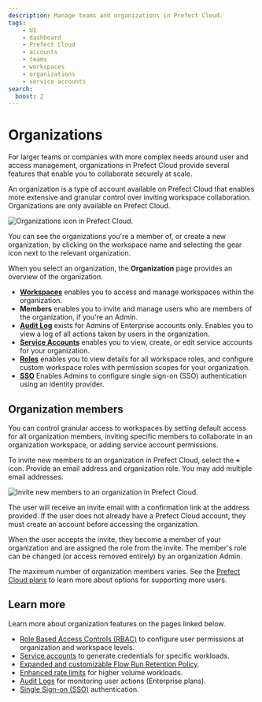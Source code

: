 ```yaml
---
description: Manage teams and organizations in Prefect Cloud.
tags:
    - UI
    - dashboard
    - Prefect Cloud
    - accounts
    - teams
    - workspaces
    - organizations
    - service accounts
search:
  boost: 2
---
```


# Organizations <span class="badge cloud"></span> <span class="badge orgs"></span>

For larger teams or companies with more complex needs around user and access management, organizations in Prefect Cloud provide several features that enable you to collaborate securely at scale.

An organization is a type of account available on Prefect Cloud that enables more extensive and granular control over inviting workspace collaboration. Organizations are only available on Prefect Cloud.

![Organizations icon in Prefect Cloud.](/img/ui/organizations.png)

You can see the organizations you're a member of, or create a new organization, by clicking on the workspace name and selecting the gear icon next to the relevant organization.

When you select an organization, the **Organization** page provides an overview of the organization.

- [**Workspaces**](/cloud/workspaces/) enables you to access and manage workspaces within the organization.
- **Members** enables you to invite and manage users who are members of the organization, if you're an Admin.
- [**Audit Log**](/cloud/users/audit-log/) exists for Admins of Enterprise accounts only. Enables you to view a log of all actions taken by users in the organization.
- [**Service Accounts**](/cloud/users/service-accounts/) enables you to view, create, or edit service accounts for your organization.
- [**Roles**](/cloud/users/roles/) enables you to view details for all workspace roles, and configure custom workspace roles with permission scopes for your organization.
- [**SSO**](/cloud/users/sso/) Enables Admins to configure single sign-on (SSO) authentication using an identity provider.

## Organization members

You can control granular access to workspaces by setting default access for all organization members, inviting specific members to collaborate in an organization workspace, or adding service account permissions.

To invite new members to an organization in Prefect Cloud, select the **+** icon. Provide an email address and  organization role. You may add multiple email addresses.

![Invite new members to an organization in Prefect Cloud.](/img/ui/org-invite-members.png)

The user will receive an invite email with a confirmation link at the address provided. If the user does not already have a Prefect Cloud account, they must create an account before accessing the organization.

When the user accepts the invite, they become a member of your organization and are assigned the role from the invite. The member's role can be changed (or access removed entirely) by an organization Admin.

The maximum number of organization members varies. See the [Prefect Cloud plans](https://www.prefect.io/pricing) to learn more about options for supporting more users.

## Learn more

Learn more about organization features on the pages linked below.

- [Role Based Access Controls (RBAC)](/cloud/users/roles/) to configure user permissions at organization and workspace levels.
- [Service accounts](/cloud/users/service-accounts/) to generate credentials for specific workloads.
- [Expanded and customizable Flow Run Retention Policy](/ui/flow-runs/#flow-run-retention-policy).
- [Enhanced rate limits](/cloud/rate-limits/) for higher volume workloads.
- [Audit Logs](/cloud/users/audit-log/) for monitoring user actions (Enterprise plans).
- [Single Sign-on (SSO)](/cloud/users/sso/) authentication.
